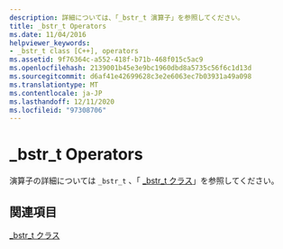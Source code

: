 ```yaml
---
description: 詳細については、「_bstr_t 演算子」を参照してください。
title: _bstr_t Operators
ms.date: 11/04/2016
helpviewer_keywords:
- _bstr_t class [C++], operators
ms.assetid: 9f76364c-a552-418f-b71b-468f015c5ac9
ms.openlocfilehash: 2139001b45e3e9bc1960dbd8a5735c56f6c1d13d
ms.sourcegitcommit: d6af41e42699628c3e2e6063ec7b03931a49a098
ms.translationtype: MT
ms.contentlocale: ja-JP
ms.lasthandoff: 12/11/2020
ms.locfileid: "97308706"
---
```

# <a name="_bstr_t-operators"></a>_bstr_t Operators

演算子の詳細については `_bstr_t` 、「 [_bstr_t クラス](../cpp/bstr-t-class.md)」を参照してください。

## <a name="see-also"></a>関連項目

[_bstr_t クラス](../cpp/bstr-t-class.md)
